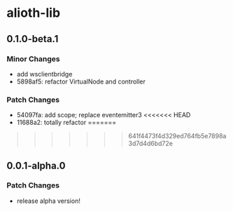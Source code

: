 # alioth-lib

## 0.1.0-beta.1

### Minor Changes

- add wsclientbridge
- 5898af5: refactor VirtualNode and controller

### Patch Changes

- 54097fa: add scope; replace eventemitter3
<<<<<<< HEAD
- 11688a2: totally refactor
=======
>>>>>>> 641f4473f4d329ed764fb5e7898a3d7d4d6bd72e

## 0.0.1-alpha.0

### Patch Changes

- release alpha version!
